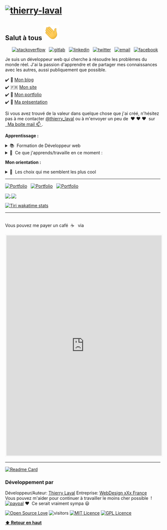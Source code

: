 # [![thierry-laval](https://github.com/thierry-laval/thierry-laval/blob/master/images/banniere.jpg?raw=true)](https://thierrylaval.dev)

<!--## Salut à tous 👋 -->
## Salut à tous <img src="images/wave.gif" width="50px">

<p align ="right">
<a target="blank" href="https://stackoverflow.com/story/thierrylaval"><img alt="stackoverflow" img height="35" src="https://cdn.sstatic.net/Sites/stackoverflow/Img/apple-touch-icon.png"></a>&nbsp;&nbsp;
<a target="blank" href="https://gitlab.com/thierry-laval"><img alt="gitlab" img height="24" src="https://gitlab.com/assets/favicon-7901bd695fb93edb07975966062049829afb56cf11511236e61bcf425070e36e.png"></a>&nbsp;&nbsp;
<a target="blank" href="https://www.linkedin.com/in/thierry-laval"><img alt="linkedin" img height="24" src="https://github.com/thierry-laval/thierry-laval/blob/master/images/linkedin.png?raw=true"></a>&nbsp;&nbsp;
<a target="blank" href="https://twitter.com/thierry_laval"><img alt="twitter" img height="24" src="https://github.com/thierry-laval/thierry-laval/blob/master/images/twitter.png?raw=true"></a>&nbsp;&nbsp;
<a target="blank" href="mailto:contact@thierrylaval.dev"><img alt="email" img height="24" src="https://github.com/thierry-laval/thierry-laval/blob/master/images/applemail.png?raw=true"></a>&nbsp;&nbsp;
<a target="blank" href="https://www.facebook.com/thierrylaval"><img alt="facebook" img height="24" src="https://github.com/thierry-laval/thierry-laval/blob/master/images/facebook.png?raw=true"></a>&nbsp;&nbsp;

<!--<a href="https://thierrylaval.dev/"><img height="24" src="https://github.com/thierry-laval/thierry-laval/blob/master/youtube.png?raw=true"></a>&nbsp;&nbsp;-->
<!--<a href="https://www.youtube.com/c/mettre l'adresse/"><img height="24" src="https://github.com/thierry-laval/thierry-laval/blob/master/youtube.png?raw=true"></a>&nbsp;&nbsp;-->
<!--<a href="https://www.instagram.com/mettre l'adresse/"><img height="24" src="https://github.com/thierry-laval/thierry-laval/blob/master/instagram-alt.png?raw=true"></a>&nbsp;&nbsp;-->
</p>

Je suis un développeur web qui cherche à résoudre les problèmes du monde réel.
J'ai la passion d'apprendre et de partager mes connaissances avec les autres, aussi publiquement que possible.

:heavy_check_mark: 📝 <a href="https://blog.thierrylaval.dev/" target="blank">Mon blog</a><br>
:heavy_check_mark: 🇫🇷 <a href="https://thierrylaval.dev/" target="blank">Mon site</a><br>
:heavy_check_mark: 📗 <a href="https://portfolio.thierrylaval.dev/" target="blank">Mon portfolio</a><br>
:heavy_check_mark: 🔖 <a href="https://presentation.thierrylaval.dev/" target="blank">Ma présentation</a><br>

Si vous avez trouvé de la valeur dans quelque chose que j'ai créé, n'hésitez pas à me contacter [@thierry_laval](https://twitter.com/thierry_laval/) ou à m'envoyer un peu de&nbsp;&nbsp;♥ ♥ ♥&nbsp;&nbsp;sur [&nbsp;&nbsp;Ma boite mail 📫 ](mailto:contact@thierrylaval.dev).

<p>
<strong>Apprentissage :</strong>
    <details>
      <summary>📚&nbsp;&nbsp;Formation de Développeur web</summary>
        - Création/intégration d'une maquette<br/>
        - La ligne de commande<br/>
        - Git et GitHub<br/>
        - HTML5 & CSS3, SASS<br/>
        - JavaScript<br/>
        - Bootstrap 4<br/>
        - Node.js<br/>
        - Express<br/>
        - MongoDB<br/>
        - PHP<br/>
        - L'OSWAP<br/>
        - API REST<br/>
        - MySQL<br/>
        - Vue.js<br/>
    </details>
    <details>
      <summary>🌱&nbsp;&nbsp;Ce que j'apprends/travaille en ce moment :</summary>
        - Html5, Css3<br/>
        - JavaScript pour le web<br/>
        - MySQL<br/>
        - PHP<br/>
        - Symfony<br/>
        - Devops<br/>
        - VueJs 3
      </details>
</p>
<p>
<strong>Mon orientation :</strong>
<details>
      <summary>🤔&nbsp;&nbsp;Les choix qui me semblent les plus cool</summary>
        - Création de sites et de boutiques<br/>
        - e-commerce<br/>
        - Prestashop (gestion et développements)<br/>
        - Wordpress<br/>
        - Apprentissages de code<br/>
        - Spécialisation dans la voie qui me paraîtra la plus sympa !
      </details>
      </p>

---

<a target="blank" href="https://thierrylaval.dev"><img alt="Portfolio" img height="24" src="https://img.shields.io/badge/Tiri-PRO-red"/></a>&nbsp;&nbsp;
<a target="blank" href="https://blog.thierrylaval.dev"><img alt="Portfolio" img height="24" src="https://img.shields.io/badge/Visitez-mon%20blog-blue"/></a>&nbsp;&nbsp;
<a target="blank" href="https://ko-fi.com/W7W3E07MS"><img alt="Portfolio" img height="24" src="https://img.shields.io/badge/Payez--moi-un%20caf%C3%A9-white"/></a>&nbsp;&nbsp;

<!--Les statistiques d'origines remplacées pour mettre les images cotes à cotes-->
<!--
[![Les statistiques de Thierry sur github](https://github-readme-stats.vercel.app/api?username=thierry-laval&show_icons=true&locale=fr&theme=merko&include_all_commits=true&hide=["prs","issues","contribs"])](https://github.com/thierry-laval)

[![Top Langs](https://github-readme-stats.vercel.app/api/top-langs/?username=thierry-laval&layout=compact&locale=fr&theme=merko&include_all_commits=true)](https://github.com/thierryl-laval)
-->
<a href="https://github.com/thierry-laval">
  <img align="center" src="https://github-readme-stats.vercel.app/api/top-langs/?username=thierry-laval&layout=compact&locale=fr&theme=merko&include_all_commits=true&langs_count=8" />
</a>
<a href="https://github.com/thierry-laval">
  <img align="center" src="https://github-readme-stats.vercel.app/api?username=thierry-laval&show_icons=true&locale=fr&theme=merko&include_all_commits=true&hide=issues" />
</a>

<!--[Les statistiques de Thierry sur wakatime](https://wakatime.com/share/@Tiri/d6c46a37-31f7-4c70-aab6-1de21c52f59d.svg)
-->
<!--
<img src="https://wakatime.com/share/@Tiri/5c9419dc-b711-422d-9fd2-bf44b9e7b400.svg" width="500">
-->

[![Tiri wakatime stats](https://github-readme-stats.vercel.app/api/wakatime?username=Tiri&layout=compact&theme=merko)](https://github.com/thierry-laval/thierry-laval)

---

<br>Vous pouvez me payer un café&nbsp;&nbsp;☕️&nbsp;&nbsp; via&nbsp;&nbsp;

<iframe id='kofiframe' src='https://ko-fi.com/thierrylaval/?hidefeed=true&widget=true&embed=true&preview=true' style='border:none;width:100%;padding:4px;background:#f9f9f9;' height='712' title='thierrylaval'></iframe>

<!--[![paypal.me/lavalthierry](https://ionicabizau.github.io/badges/paypal.svg)](https://paypal.me/lavalthierry?locale.x=fr_FR) - Vous pouvez me payer un café (avec une petite donation) via PayPal&nbsp;&nbsp;☕️&nbsp;&nbsp;Merci&nbsp;&nbsp;! :heart:-->

<!--[![Open Source Love png2](https://badges.frapsoft.com/os/v2/open-source.png?v=103)](https://github.com/ellerbrock/open-source-badges/)-->

---

[![Readme Card](https://github-readme-stats.vercel.app/api/pin/?username=thierry-laval&repo=github-readme-stats&theme=merko&locale=fr)](https://github.com/thierry-laval/github-readme-stats)

### Développement par

Développeur/Auteur: [Thierry Laval](https://github.com/thierry-laval)
Entreprise: [WebDesign xXx France](https://github.com/xXx-France)
<br>
Vous pouvez m'aider pour continuer à travailler le moins cher possible&nbsp;&nbsp;! 
[![paypal](https://ionicabizau.github.io/badges/paypal.svg)](https://www.paypal.com/donate/?business=M7PKF2S45RUBJ&no_recurring=0&item_name=Rendons-nous+la+vie+plus+belle&currency_code=EUR)
:heart:&nbsp;&nbsp;Ce serait vraiment sympa 😃

[![Open Source Love](https://img.shields.io/badge/Open%20Source-%E2%9D%A4%EF%B8%8F-color=green&right_color=red)](https://github.com/thierry-laval/)
![visitors](https://visitor-badge.glitch.me/badge?page_id=thierry-laval.visitor-badge&right_color=blue&left_text=Nombre-de-visiteurs)
[![MIT Licence](https://badges.frapsoft.com/os/mit/mit.png?v=103)](https://opensource.org/licenses/mit-license.php)
[![GPL Licence](https://badges.frapsoft.com/os/gpl/gpl.png?v=103 )](https://opensource.org/licenses/GPL-3.0/)

**[⬆ Retour en haut](#)** <br>
